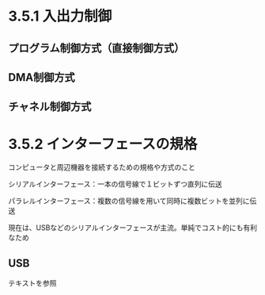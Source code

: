 # 3.5.1 入出力制御
## プログラム制御方式（直接制御方式）

## DMA制御方式

## チャネル制御方式

# 3.5.2 インターフェースの規格
コンピュータと周辺機器を接続するための規格や方式のこと

シリアルインターフェース：一本の信号線で１ビットずつ直列に伝送

パラレルインターフェース：複数の信号線を用いて同時に複数ビットを並列に伝送

現在は、USBなどのシリアルインターフェースが主流。単純でコスト的にも有利なため

## USB 
テキストを参照
